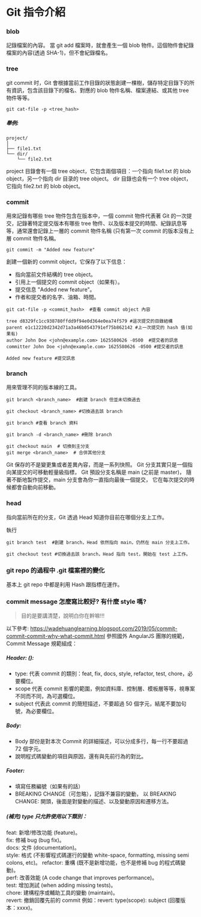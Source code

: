 # Git 指令介紹

### blob
記錄檔案的內容。 當 git add 檔案時，就會產生一個 blob 物件。這個物件會紀錄檔案的內容(透過 SHA-1)，但不會紀錄檔名。
### tree
git commit 时，Git 會根據當前工作目錄的狀態創建一棵樹，儲存特定目錄下的所有資訊，包含該目錄下的檔名、對應的 blob 物件名稱、檔案連結、或其他 tree 物件等等。
```
git cat-file -p <tree_hash>
```
##### 舉例:
```
project/
│
├── file1.txt
└── dir/
    └── file2.txt
```
project 目錄會有一個 tree object，它包含兩個項目：一个指向 file1.txt 的 blob object，另一个指向 dir 目录的 tree object。
dir 目錄也会有一个 tree object，它指向 file2.txt 的 blob object。

    
### commit
用來記錄有哪些 tree 物件包含在版本中，一個 commit 物件代表著 Git 的一次提交，記錄著特定提交版本有哪些 tree 物件、以及版本提交的時間、紀錄訊息等等，通常還會記錄上一層的 commit 物件名稱 (只有第一次 commit 的版本沒有上層 commit 物件名稱。

```
git commit -m "Added new feature"
```
創建一個新的 commit object，它保存了以下信息：
- 指向當前文件結構的 tree object。
- 引用上一個提交的 commit object（如果有）。
- 提交信息 "Added new feature"。
- 作者和提交者的名字、油箱、時間。


```
git cat-file -p <commit_hash>  #查看 commit object 內容
```

```
tree d8329fc1cc938780ffdd9f94e0d364e0ea74f579 #這次提交的目錄結構
parent e1c12220d2342d71a3a46b0543791ef75b862142 #上一次提交的 hash 值(如果有)
author John Doe <john@example.com> 1625580626 -0500  #提交者的訊息
committer John Doe <john@example.com> 1625580626 -0500 #提交者的訊息

Added new feature #提交訊息
```



### branch
用來管理不同的版本線的工具。
```
git branch <branch_name>  #創建 branch 但並未切換過去
```

```
git checkout <branch_name> #切換過去該 branch
```

```
git branch #查看 branch 資料
```

```
git branch -d <branch_name> #刪除 branch
```

```
git checkout main  # 切換到主分支
git merge <branch_name>  # 合併其他分支
```

Git 保存的不是變更集或者差異內容，而是一系列快照。
Git 分支其實只是一個指向某提交的可移動輕量級指標， Git 預設分支名稱是 main (之前是 master)， 隨著不斷地製作提交，main 分支會為你一直指向最後一個提交， 它在每次提交的時候都會自動向前移動。



### head
指向當前所在的分支，Git 透過 Head 知道你目前在哪個分支上工作。

執行
```
git branch test  #創建 branch，Head 依然指向 main，仍然在 main 分支上工作。
```

```
git checkout test #切換過去該 branch，Head 指向 test，開始在 test 上工作。
```

### git repo 的過程中 .git 檔案裡的變化
基本上 git repo 中都是利用 Hash 跟指標在運作。

### commit message 怎麼寫比較好? 有什麼 style 嗎?
> 目的是要講清楚，說明白你在幹嘛!!!

以下參考: https://wadehuanglearning.blogspot.com/2019/05/commit-commit-commit-why-what-commit.html
參照國外 AngularJS 團隊的規範，Commit Message 規範組成：
##### Header: <type>(<scope>): <subject>
- type: 代表 commit 的類別：feat, fix, docs, style, refactor, test, chore，必要欄位。
- scope 代表 commit 影響的範圍，例如資料庫、控制層、模板層等等，視專案不同而不同，為可選欄位。
- subject 代表此 commit 的簡短描述，不要超過 50 個字元，結尾不要加句號，為必要欄位。

##### Body: 
- Body 部份是對本次 Commit 的詳細描述，可以分成多行，每一行不要超過 72 個字元。
- 說明程式碼變動的項目與原因，還有與先前行為的對比。

##### Footer: 
- 填寫任務編號（如果有的話）
- BREAKING CHANGE（可忽略），記錄不兼容的變動，
   以 BREAKING CHANGE: 開頭，後面是對變動的描述、以及變動原因和遷移方法。


##### (補充) type 只允許使用以下類別：
feat: 新增/修改功能 (feature)。  
fix: 修補 bug (bug fix)。  
docs: 文件 (documentation)。  
style: 格式 (不影響程式碼運行的變動 white-space, formatting, missing semi colons, etc)。 
refactor: 重構 (既不是新增功能，也不是修補 bug 的程式碼變動)。  
perf: 改善效能 (A code change that improves performance)。  
test: 增加測試 (when adding missing tests)。  
chore: 建構程序或輔助工具的變動 (maintain)。  
revert: 撤銷回覆先前的 commit 例如：revert: type(scope): subject (回覆版本：xxxx)。  

